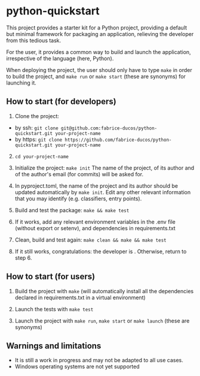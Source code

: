 # python-quickstart

This project provides a starter kit for a Python project, providing a default but minimal framework
for packaging an application, relieving the developer from this tedious task.

For the user, it provides a common way to build and launch the application, irrespective of the language (here, Python).

When deploying the project, the user should only have to type `make` in order to build the project, and `make run` or `make start` (these are synonyms) for launching it.

## How to start (for developers)

1. Clone the project:
  - by ssh:   `git clone git@github.com:fabrice-ducos/python-quickstart.git your-project-name`
  - by https: `git clone https://github.com/fabrice-ducos/python-quickstart.git your-project-name`

2. `cd your-project-name`

3. Initialize the project:
  `make init`
  The name of the project, of its author and of the author's email (for commits) will be asked for.

4. In pyproject.toml, the name of the project and its author should be updated automatically by `make init`. Edit any other relevant information that you may identify (e.g. classifiers, entry points).

5. Build and test the package: `make && make test`

6. If it works, add any relevant environment variables in the .env file (without export or setenv), and dependencies in requirements.txt

7. Clean, build and test again: `make clean && make && make test`

8. If it still works, congratulations: the developer is .
Otherwise, return to step 6.

## How to start (for users)

1. Build the project with `make` (will automatically install all the dependencies declared in requirements.txt in a virtual environment)

2. Launch the tests with `make test`

3. Launch the project with `make run`, `make start` or `make launch` (these are synonyms)

## Warnings and limitations

* It is still a work in progress and may not be adapted to all use cases.
* Windows operating systems are not yet supported

